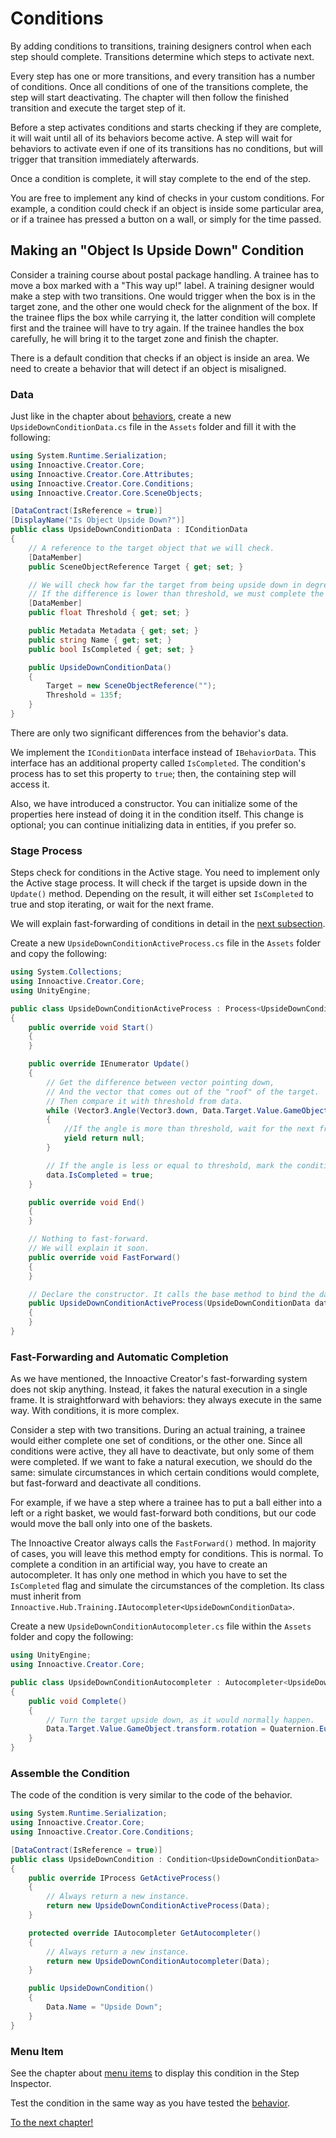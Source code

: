 # Conditions

By adding conditions to transitions, training designers control when each step should complete. Transitions determine which steps to activate next.

Every step has one or more transitions, and every transition has a number of conditions. Once all conditions of one of the transitions complete, the step will start deactivating. The chapter will then follow the finished transition and execute the target step of it.

Before a step activates conditions and starts checking if they are complete, it will wait until all of its behaviors become active. A step will wait for behaviors to activate even if one of its transitions has no conditions, but will trigger that transition immediately afterwards.

Once a condition is complete, it will stay complete to the end of the step.

You are free to implement any kind of checks in your custom conditions. For example, a condition could check if an object is inside some particular area, or if a trainee has pressed a button on a wall, or simply for the time passed.

## Making an "Object Is Upside Down" Condition

Consider a training course about postal package handling. A trainee has to move a box marked with a "This way up!" label. A training designer would make a step with two transitions. One would trigger when the box is in the target zone, and the other one would check for the alignment of the box. If the trainee flips the box while carrying it, the latter condition will complete first and the trainee will have to try again. If the trainee handles the box carefully, he will bring it to the target zone and finish the chapter.

There is a default condition that checks if an object is inside an area. We need to create a behavior that will detect if an object is misaligned.

### Data

Just like in the chapter about [behaviors](05-behaviors.md), create a new `UpsideDownConditionData.cs` file in the `Assets` folder and fill it with the following:

```csharp
using System.Runtime.Serialization;
using Innoactive.Creator.Core;
using Innoactive.Creator.Core.Attributes;
using Innoactive.Creator.Core.Conditions;
using Innoactive.Creator.Core.SceneObjects;

[DataContract(IsReference = true)]
[DisplayName("Is Object Upside Down?")]
public class UpsideDownConditionData : IConditionData
{
    // A reference to the target object that we will check.
    [DataMember]
    public SceneObjectReference Target { get; set; }

    // We will check how far the target from being upside down in degrees.
    // If the difference is lower than threshold, we must complete the condition.
    [DataMember]
    public float Threshold { get; set; }

    public Metadata Metadata { get; set; }
    public string Name { get; set; }
    public bool IsCompleted { get; set; }

    public UpsideDownConditionData()
    {
        Target = new SceneObjectReference("");
        Threshold = 135f;
    }
}
```

There are only two significant differences from the behavior's data.

We implement the `IConditionData` interface instead of `IBehaviorData`. This interface has an additional property called `IsCompleted`. The condition's process has to set this property to `true`; then, the containing step will access it.

Also, we have introduced a constructor. You can initialize some of the properties here instead of doing it in the condition itself. This change is optional; you can continue initializing data in entities, if you prefer so.

### Stage Process

Steps check for conditions in the Active stage. You need to implement only the Active stage process. It will check if the target is upside down in the `Update()` method. Depending on the result, it will either set `IsCompleted` to true and stop iterating, or wait for the next frame.

We will explain fast-forwarding of conditions in detail in the [next subsection](#fast-forwarding-and-automatic-completion).

Create a new `UpsideDownConditionActiveProcess.cs` file in the `Assets` folder and copy the following:

```csharp
using System.Collections;
using Innoactive.Creator.Core;
using UnityEngine;

public class UpsideDownConditionActiveProcess : Process<UpsideDownConditionData>
{
    public override void Start()
    {
    }

    public override IEnumerator Update()
    {
        // Get the difference between vector pointing down,
        // And the vector that comes out of the "roof" of the target.
        // Then compare it with threshold from data.
        while (Vector3.Angle(Vector3.down, Data.Target.Value.GameObject.transform.up) > Data.Threshold)
        {
            //If the angle is more than threshold, wait for the next frame.
            yield return null;
        }

        // If the angle is less or equal to threshold, mark the condition as complete.
        data.IsCompleted = true;
    }

    public override void End()
    {
    }

    // Nothing to fast-forward.
    // We will explain it soon.
    public override void FastForward()
    {
    }

    // Declare the constructor. It calls the base method to bind the data object with the process.
    public UpsideDownConditionActiveProcess(UpsideDownConditionData data) : base(data)
    {
    }
}
```

### Fast-Forwarding and Automatic Completion

As we have mentioned, the Innoactive Creator's fast-forwarding system does not skip anything. Instead, it fakes the natural execution in a single frame. It is straightforward with behaviors: they always execute in the same way. With conditions, it is more complex.

Consider a step with two transitions. During an actual training, a trainee would either complete one set of conditions, or the other one. Since all conditions were active, they all have to deactivate, but only some of them were completed. If we want to fake a natural execution, we should do the same: simulate circumstances in which certain conditions would complete, but fast-forward and deactivate all conditions.

For example, if we have a step where a trainee has to put a ball either into a left or a right basket, we would fast-forward both conditions, but our code would move the ball only into one of the baskets.

The Innoactive Creator always calls the `FastForward()` method. In majority of cases, you will leave this method empty for conditions. This is normal. To complete a condition in an artificial way, you have to create an autocompleter. It has only one method in which you have to set the `IsCompleted` flag and simulate the circumstances of the completion. Its class must inherit from `Innoactive.Hub.Training.IAutocompleter<UpsideDownConditionData>`.

Create a new `UpsideDownConditionAutocompleter.cs` file within the `Assets` folder and copy the following:

```csharp
using UnityEngine;
using Innoactive.Creator.Core;

public class UpsideDownConditionAutocompleter : Autocompleter<UpsideDownConditionData>
{
    public void Complete()
    {
        // Turn the target upside down, as it would normally happen.
        Data.Target.Value.GameObject.transform.rotation = Quaternion.Euler(0, 0, 180f);
    }
}
```

### Assemble the Condition

The code of the condition is very similar to the code of the behavior.

```csharp
using System.Runtime.Serialization;
using Innoactive.Creator.Core;
using Innoactive.Creator.Core.Conditions;

[DataContract(IsReference = true)]
public class UpsideDownCondition : Condition<UpsideDownConditionData>
{
    public override IProcess GetActiveProcess()
    {
        // Always return a new instance.
        return new UpsideDownConditionActiveProcess(Data);
    }

    protected override IAutocompleter GetAutocompleter()
    {
        // Always return a new instance.
        return new UpsideDownConditionAutocompleter(Data);
    }

    public UpsideDownCondition()
    {
        Data.Name = "Upside Down";
    }
}
```

### Menu Item

See the chapter about [menu items](06-menu-items.md) to display this condition in the Step Inspector.

Test the condition in the same way as you have tested the [behavior](05-behaviors.md).

[To the next chapter!](10-properties.md)